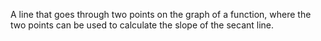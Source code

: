 A line that goes through two points on the graph of a function, where the two points can be used to calculate the slope of the secant line.